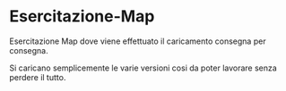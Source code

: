# Esercitazione-Map
Esercitazione Map dove viene effettuato il caricamento consegna per consegna.

Si caricano semplicemente le varie versioni cosi da poter lavorare senza perdere il tutto.
